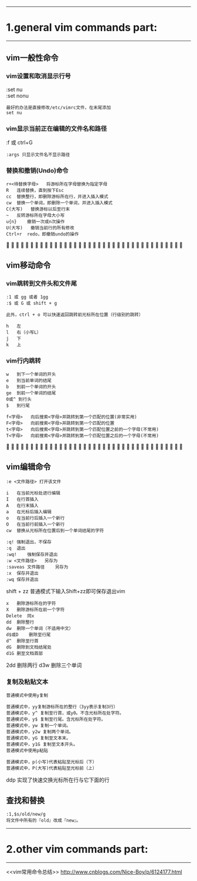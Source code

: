 ----------------------------------------------------------------------------------------------------
# 1.general vim commands part:
----------------------------------------------------------------------------------------------------

## vim一般性命令

### vim设置和取消显示行号
:set nu  
:set nonu

```
最好的办法是直接修改/etc/vimrc文件，在末尾添加
set nu
```

### vim显示当前正在编辑的文件名和路径
:f 或 ctrl+G
```
:args 只显示文件名不显示路径
```

### 替换和撤销(Undo)命令

```
r+<待替换字母>	将游标所在字母替换为指定字母
R	连续替换，直到按下Esc
cc	替换整行，即删除游标所在行，并进入插入模式
cw	替换一个单词，即删除一个单词，并进入插入模式
C(大写)	替换游标以后至行末
~	反转游标所在字母大小写
u{n}	撤销一次或n次操作
U(大写)	撤销当前行的所有修改
Ctrl+r	redo，即撤销undo的操作
```

:couple: :couple: :couple: :couple: :couple: :couple: :couple: :couple: :couple: :couple: :couple: :couple:  :couple: :couple: :couple: :couple: :couple: :couple: :couple: :couple: :couple: :couple: :couple: :couple:  :couple: :couple: :couple: :couple: :couple: :couple: :couple: :couple: :couple: :couple: :couple: :couple: :couple:


## vim移动命令

### vim跳转到文件头和文件尾
```
:1 或 gg 或者 1gg
:$ 或 G 或 shift + g

此外，ctrl + o 可以快速返回跳转前光标所在位置（行级别的跳转）

h	左
l	右（小写L）
j	下
k	上
```

### vim行内跳转
```
w	到下一个单词的开头
e	到当前单词的结尾
b	到前一个单词的开头
ge	到前一个单词的结尾
0或^	到行头
$	到行尾

f<字母>	向后搜索<字母>并跳转到第一个匹配的位置(非常实用)
F<字母>	向前搜索<字母>并跳转到第一个匹配的位置
t<字母>	向后搜索<字母>并跳转到第一个匹配位置之前的一个字母(不常用)
T<字母>	向前搜索<字母>并跳转到第一个匹配位置之后的一个字母(不常用)
```

:couple: :couple: :couple: :couple: :couple: :couple: :couple: :couple: :couple: :couple: :couple: :couple:  :couple: :couple: :couple: :couple: :couple: :couple: :couple: :couple: :couple: :couple: :couple: :couple:  :couple: :couple: :couple: :couple: :couple: :couple: :couple: :couple: :couple: :couple: :couple: :couple: :couple:

## vim编辑命令

```
:e <文件路径> 打开该文件

i	在当前光标处进行编辑
I	在行首插入
A	在行末插入
a	在光标后插入编辑
o	在当前行后插入一个新行
O	在当前行前插入一个新行
cw	替换从光标所在位置后到一个单词结尾的字符
```

```
:q!	强制退出，不保存
:q	退出
:wq!	强制保存并退出
:w <文件路径>	另存为
:saveas 文件路径	另存为
:x	保存并退出
:wq	保存并退出
```
shift + zz 普通模式下输入Shift+zz即可保存退出vim

```
x	删除游标所在的字符
X	删除游标所在前一个字符
Delete	同x
dd	删除整行
dw	删除一个单词（不适用中文）
d$或D	删除至行尾
d^	删除至行首
dG	删除到文档结尾处
d1G	删至文档首部
```
2dd 删除两行
d3w 删除三个单词


### 复制及粘贴文本
```
普通模式中使用y复制

普通模式中，yy复制游标所在的整行（3yy表示复制3行）
普通模式中，y^ 复制至行首，或y0。不含光标所在处字符。
普通模式中，y$ 复制至行尾。含光标所在处字符。
普通模式中，yw 复制一个单词。
普通模式中，y2w 复制两个单词。
普通模式中，yG 复制至文本末。
普通模式中，y1G 复制至文本开头。
普通模式中使用p粘贴

普通模式中，p(小写)代表粘贴至光标后（下）
普通模式中，P(大写)代表粘贴至光标前（上）
```
ddp 实现了快速交换光标所在行与它下面的行


## 查找和替换

```
:1,$s/old/new/g 
将文件中所有的『old』改成『new』。
```

----------------------------------------------------------------------------------------------------
# 2.other vim commands part:
----------------------------------------------------------------------------------------------------

<<vim常用命令总结>>
http://www.cnblogs.com/Nice-Boy/p/6124177.html
